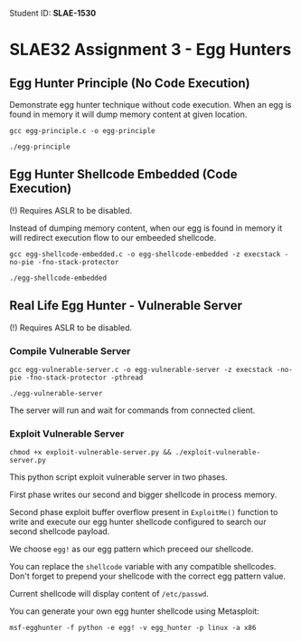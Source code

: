 Student ID: **SLAE-1530**

# SLAE32 Assignment 3 - Egg Hunters

## Egg Hunter Principle (No Code Execution)

Demonstrate egg hunter technique without code execution. When an egg is found in memory it will dump memory content at given location.

`gcc egg-principle.c -o egg-principle`

`./egg-principle`

## Egg Hunter Shellcode Embedded (Code Execution)

(!) Requires ASLR to be disabled.

Instead of dumping memory content, when our egg is found in memory it will redirect execution flow to our embeeded shellcode.

`gcc egg-shellcode-embedded.c -o egg-shellcode-embedded -z execstack -no-pie -fno-stack-protector`

`./egg-shellcode-embedded`

## Real Life Egg Hunter - Vulnerable Server

(!) Requires ASLR to be disabled.

### Compile Vulnerable Server

`gcc egg-vulnerable-server.c -o egg-vulnerable-server -z execstack -no-pie -fno-stack-protector -pthread`

`./egg-vulnerable-server`

The server will run and wait for commands from connected client.

### Exploit Vulnerable Server

`chmod +x exploit-vulnerable-server.py && ./exploit-vulnerable-server.py`

This python script exploit vulnerable server in two phases.

First phase writes our second and bigger shellcode in process memory.

Second phase exploit buffer overflow present in `ExploitMe()` function to write and execute our egg hunter shellcode configured to search our second shellcode payload.

We choose `egg!` as our egg pattern which preceed our shellcode. 

You can replace the `shellcode` variable with any compatible shellcodes. Don't forget to prepend your shellcode with the correct egg pattern value.

Current shellcode will display content of `/etc/passwd`.

You can generate your own egg hunter shellcode using Metasploit:

`msf-egghunter -f python -e egg! -v egg_hunter -p linux -a x86`
